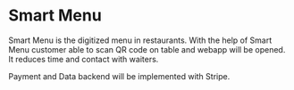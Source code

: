 # Smart Menu

Smart Menu is the digitized menu in restaurants.
With the help of Smart Menu customer able to scan QR code on table and webapp will be opened. It reduces time and contact with waiters.

Payment and Data backend will be implemented with Stripe.
